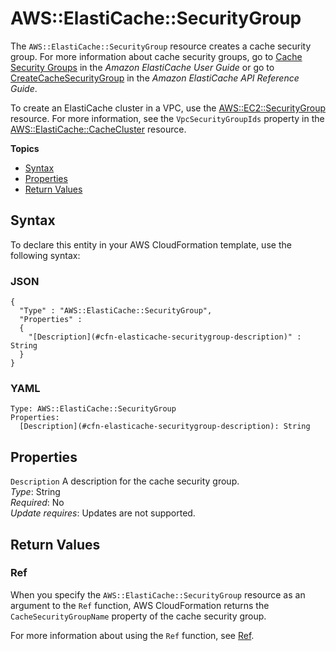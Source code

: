# AWS::ElastiCache::SecurityGroup<a name="aws-properties-elasticache-security-group"></a>

The `AWS::ElastiCache::SecurityGroup` resource creates a cache security group\. For more information about cache security groups, go to [Cache Security Groups](http://docs.aws.amazon.com/AmazonElastiCache/latest/UserGuide/CacheSecurityGroup.html) in the *Amazon ElastiCache User Guide* or go to [CreateCacheSecurityGroup](http://docs.aws.amazon.com/AmazonElastiCache/latest/APIReference/API_CreateCacheSecurityGroup.html) in the *Amazon ElastiCache API Reference Guide*\.

To create an ElastiCache cluster in a VPC, use the [AWS::EC2::SecurityGroup](aws-properties-ec2-security-group.md) resource\. For more information, see the `VpcSecurityGroupIds` property in the [AWS::ElastiCache::CacheCluster](aws-properties-elasticache-cache-cluster.md) resource\.

**Topics**
+ [Syntax](#aws-resource-elasticache-securitygroup-syntax)
+ [Properties](#w13ab1c21c10d126c28c11)
+ [Return Values](#w13ab1c21c10d126c28c13)

## Syntax<a name="aws-resource-elasticache-securitygroup-syntax"></a>

To declare this entity in your AWS CloudFormation template, use the following syntax:

### JSON<a name="aws-resource-elasticache-securitygroup-syntax.json"></a>

```
{
  "Type" : "AWS::ElastiCache::SecurityGroup",
  "Properties" :
  {
    "[Description](#cfn-elasticache-securitygroup-description)" : String
  }
}
```

### YAML<a name="aws-resource-elasticache-securitygroup-syntax.yaml"></a>

```
Type: AWS::ElastiCache::SecurityGroup
Properties:
  [Description](#cfn-elasticache-securitygroup-description): String
```

## Properties<a name="w13ab1c21c10d126c28c11"></a>

`Description`  <a name="cfn-elasticache-securitygroup-description"></a>
A description for the cache security group\.  
*Type*: String  
*Required*: No  
*Update requires*: Updates are not supported\.

## Return Values<a name="w13ab1c21c10d126c28c13"></a>

### Ref<a name="w13ab1c21c10d126c28c13b2"></a>

When you specify the `AWS::ElastiCache::SecurityGroup` resource as an argument to the `Ref` function, AWS CloudFormation returns the `CacheSecurityGroupName` property of the cache security group\.

For more information about using the `Ref` function, see [Ref](intrinsic-function-reference-ref.md)\.